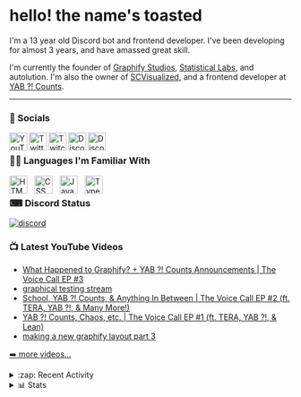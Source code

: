 # hello! the name's toasted

I'm a 13 year old Discord bot and frontend developer. I've been developing for almost 3 years, and have amassed great skill.

I'm currently the founder of [Graphify Studios](https://youtube.com/@graphifystatistics), [Statistical Labs](https://github.com/StatisticslLabs), and autolution. I'm also the owner of [SCVisualized](https://youtube.com/@scvisualized), and a frontend developer at [YAB ?! Counts](https://yabcounts.com).

***

### 💬 Socials
[<img align="left" alt="YouTube" width="32px" src="https://img.icons8.com/color/48/null/youtube-play.png" />][yt]
[<img align="left" alt="Twitter" width="32px" src="https://img.icons8.com/fluency/48/null/twitter.png" />][tweet]
[<img align="left" alt="Twitch" width="32px" src="https://img.icons8.com/color/48/null/twitch--v2.png" />][twitch]
[<img align="left" alt="Discord" width="32px" src="https://img.icons8.com/color/48/null/discord--v2.png" />][discord]
[<img align="left" alt="Discord" width="32px" src="https://img.icons8.com/fluency/48/null/secured-letter.png" />][mail]

<br />

### 👨‍💻 Languages I'm Familiar With

[<img align="left" alt="HTML" width="32px" src="https://cdn.jsdelivr.net/gh/devicons/devicon/icons/html5/html5-original.svg" style="padding-right:10px;" />][html]
[<img align="left" alt="CSS" width="32px" src="https://cdn.jsdelivr.net/gh/devicons/devicon/icons/css3/css3-original.svg" style="padding-right:10px;" />][css]
[<img align="left" alt="JavaScript" width="32px" src="https://cdn.jsdelivr.net/gh/devicons/devicon/icons/javascript/javascript-original.svg" style="padding-right:10px;" />][javascript]
[<img align="left" alt="TypeScript" width="32px" src="https://cdn.jsdelivr.net/gh/devicons/devicon/icons/typescript/typescript-original.svg" style="padding-right:10px;" />][typescript]

<br />

### ⌨ Discord Status
[<img src="https://discord.c99.nl/widget/theme-3/955408387905048637.png" alt="discord"/>][status]

### 📺 Latest YouTube Videos

<!-- YOUTUBE:START -->
- [What Happened to Graphify? + YAB ?! Counts Announcements | The Voice Call EP #3](https://www.youtube.com/watch?v=1KHGXt2r9AI)
- [graphical testing stream](https://www.youtube.com/watch?v=A42iU8DQhPg)
- [School, YAB ?! Counts, &amp; Anything In Between | The Voice Call EP #2 &lpar;ft. TERA, YAB ?!, &amp; Many More!&rpar;](https://www.youtube.com/watch?v=NGTKp2cxofY)
- [YAB ?! Counts, Chaos, etc. | The Voice Call EP #1 &lpar;ft. TERA, YAB ?!, &amp; Lean&rpar;](https://www.youtube.com/watch?v=EhECF9xBZbQ)
- [making a new graphify layout part 3](https://www.youtube.com/watch?v=ocur8GvJAZQ)
<!-- YOUTUBE:END -->

[➡️ more videos...][ytvids]

<details>
<summary>:zap: Recent Activity</summary>

<!--START_SECTION:activity-->
1. 🗣 Commented on [#8548](https://github.com/js-org/js.org/pull/8548#issuecomment-1741783852) in [js-org/js.org](https://github.com/js-org/js.org)
<!--END_SECTION:activity-->
</details>

<details>
<summary>📊 Stats</summary>

<br />

[<img src="https://github-readme-stats.vercel.app/api?username=ToastedDev&count_private=true&show_icons=true&theme=highcontrast&hide_border=true" alt="TCA's github stats" width="550px" />][stats]

[<img src="https://github-readme-stats.vercel.app/api/top-langs/?username=ToastedDev&layout=compact&theme=highcontrast&hide_border=true" alt="Top Langs" width="350px" />][stats]

[<img src="https://github-readme-stats.vercel.app/api/wakatime?username=HeyItsAmyy&theme=highcontrast&hide_border=true&range=last_7_days" alt="WakaTime Stats" width="550px" />][stats]
  
[<img src="https://github-readme-activity-graph.vercel.app/graph?username=ToastedDev&bg_color=000000&color=C1CB12&line=C1CB12&point=FFFB00&area=true&hide_border=true" alt="Activity Graph" width="830px" />][graph]
</details>

<!-- Socials -->
[website]: https://toastify.tk
[yt]: https://youtube.com/@HeyyItsAmyy
[tweet]: https://twitter.com/Hey_ItsAmyy
[twitch]: https://twitch.tv/Heyy_ItsAmyy
[discord]: https://toastify.tk/discord
[mail]: mailto:hey@toastify.tk

<!-- Languages -->
[html]: https://en.wikipedia.org/wiki/HTML
[css]: https://en.wikipedia.org/wiki/CSS
[javascript]: https://en.wikipedia.org/wiki/JavaScript
[typescript]: https://en.wikipedia.org/wiki/TypeScript

<!-- Other Links -->
[ytvids]: https://youtube.com/@HeyyItsAmyy/videos
[stats]: https://github.com/anuraghazra/github-readme-stats
[graph]: https://github.com/Ashutosh00710/github-readme-activity-graph
[status]: https://discord.gg/wQwXgqCBHN
